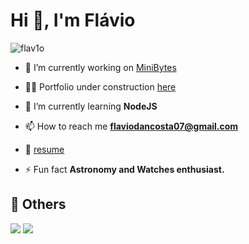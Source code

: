 <h1>Hi 👋, I'm Flávio</h1>

<p align="left"> <img src="https://komarev.com/ghpvc/?username=flav1o&label=Profile%20views&color=0e75b6&style=flat" alt="flav1o" /> </p>


- 🔭 I’m currently working on [MiniBytes](https://github.com/LogicalDevs/minibytes-url-shortner)

- 👨‍💻 Portfolio under construction [here](http://flav1o.com/)

- 🌱 I’m currently learning **NodeJS**

- 📫 How to reach me **flaviodancosta07@gmail.com**

- 📄 [resume](http://flav1o.me/resume.pdf)

- ⚡ Fun fact **Astronomy and Watches enthusiast.**

## 🧾 Others
<a href="https://gitlab.com/flav1o"><img src="https://img.shields.io/badge/-Fl%C3%A1vio_Costa_[@flav1o]-c14438?color=F4F4F5&style=flat&logo=gitlab&logoColor=black&link=https://gitlab.com/flav1o" /></a>
<a href="https://www.linkedin.com/in/flav1o/"><img src="https://img.shields.io/badge/-Fl%C3%A1vio_Costa_[@flav1o]-c14438?color=F4F4F5&style=flat&logo=linkedin&logoColor=black&link=https://www.linkedin.com/in/flav1o/" /></a>
